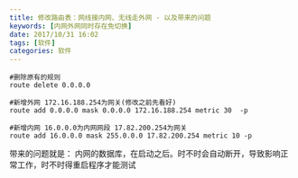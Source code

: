 ```yaml
---
title: 修改路由表：网线接内网、无线走外网 - 以及带来的问题
keywords: [内网外网同时存在免切换]
date: 2017/10/31 16:02
tags: [软件]
categories: 软件
---
```

```
#删除原有的规则
route delete 0.0.0.0

#新增外网 172.16.188.254为网关(修改之前先看好)
route add 0.0.0.0 mask 0.0.0.0 172.16.188.254 metric 30  -p

#新增内网 16.0.0.0为内网网段 17.82.200.254为网关
route add 16.0.0.0 mask 255.0.0.0 17.82.200.254 metric 10 -p
```

带来的问题就是：
内网的数据库，在启动之后。时不时会自动断开，导致影响正常工作，时不时得重启程序才能测试